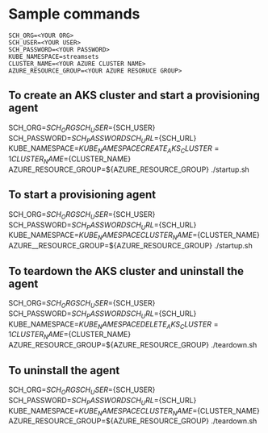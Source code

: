 # Sample commands

```SCH_URL=<YOUR CONTROL HUB URL>
SCH_ORG=<YOUR ORG>
SCH_USER=<YOUR USER>
SCH_PASSWORD=<YOUR PASSWORD> 
KUBE_NAMESPACE=streamsets
CLUSTER_NAME=<YOUR AZURE CLUSTER NAME>
AZURE_RESOURCE_GROUP=<YOUR AZURE RESORUCE GROUP>
```

## To create an AKS cluster and start a provisioning agent
SCH_ORG=${SCH_ORG} SCH_USER=${SCH_USER} SCH_PASSWORD=${SCH_PASSWORD} SCH_URL=${SCH_URL} KUBE_NAMESPACE=${KUBE_NAMESPACE} CREATE_AKS_CLUSTER=1 CLUSTER_NAME=${CLUSTER_NAME} AZURE_RESOURCE_GROUP=${AZURE_RESOURCE_GROUP} ./startup.sh

## To start a provisioning agent
SCH_ORG=${SCH_ORG} SCH_USER=${SCH_USER} SCH_PASSWORD=${SCH_PASSWORD} SCH_URL=${SCH_URL} KUBE_NAMESPACE=${KUBE_NAMESPACE} CLUSTER_NAME=${CLUSTER_NAME} AZURE__RESOURCE_GROUP=${AZURE_RESOURCE_GROUP} ./startup.sh

## To teardown the AKS cluster and uninstall the agent
SCH_ORG=${SCH_ORG} SCH_USER=${SCH_USER} SCH_PASSWORD=${SCH_PASSWORD} SCH_URL=${SCH_URL} KUBE_NAMESPACE=${KUBE_NAMESPACE} DELETE_AKS_CLUSTER=1 CLUSTER_NAME=${CLUSTER_NAME} AZURE_RESOURCE_GROUP=${AZURE_RESOURCE_GROUP} ./teardown.sh

## To uninstall the agent
SCH_ORG=${SCH_ORG} SCH_USER=${SCH_USER} SCH_PASSWORD=${SCH_PASSWORD} SCH_URL=${SCH_URL} KUBE_NAMESPACE=${KUBE_NAMESPACE} CLUSTER_NAME=${CLUSTER_NAME} AZURE_RESOURCE_GROUP=${AZURE_RESOURCE_GROUP} ./teardown.sh